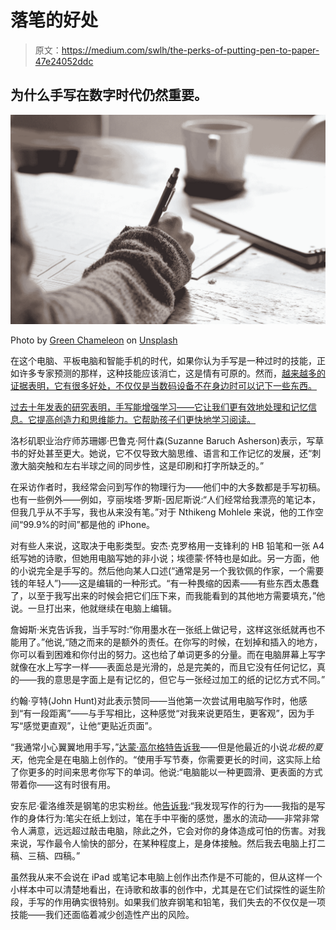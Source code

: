 # 落笔的好处

> 原文：<https://medium.com/swlh/the-perks-of-putting-pen-to-paper-47e24052ddc>

## 为什么手写在数字时代仍然重要。

![](img/3354c2547f69de7d2befcea1a9ec9fda.png)

Photo by [Green Chameleon](https://unsplash.com/photos/s9CC2SKySJM?utm_source=unsplash&utm_medium=referral&utm_content=creditCopyText) on [Unsplash](https://unsplash.com/search/photos/writing-by-hand?utm_source=unsplash&utm_medium=referral&utm_content=creditCopyText)

在这个电脑、平板电脑和智能手机的时代，如果你认为手写是一种过时的技能，正如许多专家预测的那样，这种技能应该消亡，这是情有可原的。然而，[越来越多的证据表明，它有很多好处，不仅仅是当数码设备不在身边时可以记下一些东西。](https://well.blogs.nytimes.com/2016/06/20/why-handwriting-is-still-essential-in-the-keyboard-age/)

[过去十年发表的研究表明，手写能增强学习——它让我们更有效地处理和记忆信息。它提高创造力和思维能力。它帮助孩子们更快地学习阅读。](https://www.nytimes.com/2014/06/03/science/whats-lost-as-handwriting-fades.html)

洛杉矶职业治疗师苏珊娜·巴鲁克·阿什森(Suzanne Baruch Asherson)表示，写草书的好处甚至更大。她说，它不仅导致大脑思维、语言和工作记忆的发展，还“刺激大脑突触和左右半球之间的同步性，这是印刷和打字所缺乏的。”

在采访作者时，我经常会问到写作的物理行为——他们中的大多数都是手写初稿。也有一些例外——例如，亨丽埃塔·罗斯-因尼斯说:“人们经常给我漂亮的笔记本，但我几乎从不手写，我也从来没有笔。”对于 Nthikeng Mohlele 来说，他的工作空间“99.9%的时间”都是他的 iPhone。

对有些人来说，这取决于电影类型。安杰·克罗格用一支锋利的 HB 铅笔和一张 A4 纸写她的诗歌，但她用电脑写她的非小说；埃德蒙·怀特也是如此。另一方面，他的小说完全是手写的。然后他向某人口述(“通常是另一个我钦佩的作家，一个需要钱的年轻人”)——这是编辑的一种形式。“有一种畏缩的因素——有些东西太愚蠢了，以至于我写出来的时候会把它们压下来，而我能看到的其他地方需要填充，”他说。一旦打出来，他就继续在电脑上编辑。

詹姆斯·米克告诉我，当手写时:“你用墨水在一张纸上做记号，这样这张纸就再也不能用了。”他说,“随之而来的是额外的责任。在你写的时候，在划掉和插入的地方，你可以看到困难和你付出的努力。这也给了单词更多的分量。而在电脑屏幕上写字就像在水上写字一样——表面总是光滑的，总是完美的，而且它没有任何记忆，真的——我的意思是字面上是有记忆的，但它与一张经过加工的纸的记忆方式不同。”

约翰·亨特(John Hunt)对此表示赞同——当他第一次尝试用电脑写作时，他感到“有一段距离”——与手写相比，这种感觉“对我来说更陌生，更客观”，因为手写“感觉更直观”，让他“更贴近页面”。

“我通常小心翼翼地用手写，”[达蒙·高尔格特告诉我](/the-last-word/writing-as-therapy-unpicking-a-psychological-knot-88e408d50e57)——但是他最近的小说*北极的夏天*，他完全是在电脑上创作的。“使用手写节奏，你需要更长的时间，这实际上给了你更多的时间来思考你写下的单词。他说:“电脑能以一种更圆滑、更表面的方式带着你——这有时很有用。

安东尼·霍洛维茨是钢笔的忠实粉丝。他[告诉我](/the-last-word/antony-horowitz-if-you-live-a-safe-life-youll-only-write-safe-books-384526036631):“我发现写作的行为——我指的是写作的身体行为:笔尖在纸上划过，笔在手中平衡的感觉，墨水的流动——非常非常令人满意，远远超过敲击电脑，除此之外，它会对你的身体造成可怕的伤害。对我来说，写作最令人愉快的部分，在某种程度上，是身体接触。然后我去电脑上打二稿、三稿、四稿。”

虽然我从来不会说在 iPad 或笔记本电脑上创作出杰作是不可能的，但从这样一个小样本中可以清楚地看出，在诗歌和故事的创作中，尤其是在它们试探性的诞生阶段，手写的作用确实很特别。如果我们放弃钢笔和铅笔，我们失去的不仅仅是一项技能——我们还面临着减少创造性产出的风险。